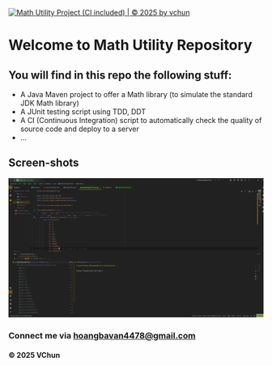 [![Math Utility Project (CI included) | © 2025 by vchun](https://github.com/bavanchun/math-util/actions/workflows/ci-script.yml/badge.svg)](https://github.com/bavanchun/math-util/actions/workflows/ci-script.yml)

# Welcome to Math Utility Repository

## You will find in this repo the following stuff:

* A Java Maven project to offer a Math library (to simulate the standard JDK Math library)
* A JUnit testing script using TDD, DDT
* A CI (Continuous Integration) script to automatically check the quality of source code and deploy to a server
* ...

## Screen-shots
![JUnit with TDD DDT](https://github.com/bavanchun/math-util/blob/main/screenshots/JUnit%20with%20DDT.png)

### Connect me via hoangbavan4478@gmail.com
#### &#169; 2025 VChun